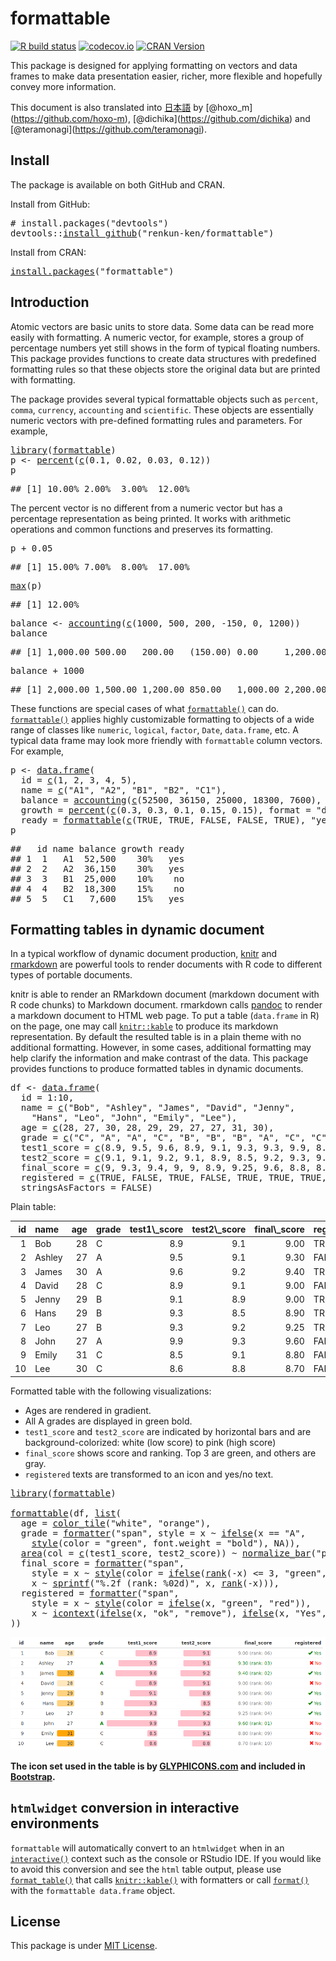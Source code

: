<!-- README.md is generated from README.Rmd on GitHub Actions: do not edit by hand -->

# formattable

<!-- badges: start -->

[![R build status](https://github.com/renkun-ken/formattable/workflows/rcc/badge.svg)](https://github.com/renkun-ken/formattable/actions) [![codecov.io](https://codecov.io/github/renkun-ken/formattable/coverage.svg?branch=master)](https://codecov.io/github/renkun-ken/formattable?branch=master) [![CRAN Version](https://www.r-pkg.org/badges/version/formattable)](https://cran.r-project.org/package=formattable)

<!-- badges: end -->

This package is designed for applying formatting on vectors and data frames to make data presentation easier, richer, more flexible and hopefully convey more information.

This document is also translated into [日本語](https://github.com/renkun-ken/formattable/blob/master/README.ja.md) by \[@hoxo\_m\](<https://github.com/hoxo-m>), \[@dichika\](<https://github.com/dichika>) and \[@teramonagi\](<https://github.com/teramonagi>).

## Install

The package is available on both GitHub and CRAN.

Install from GitHub:

<pre class='chroma'>
<span class='c'># install.packages("devtools")</span>
<span class='nf'>devtools</span><span class='nf'>::</span><span class='nf'><a href='https://devtools.r-lib.org//reference/remote-reexports.html'>install_github</a></span><span class='o'>(</span><span class='s'>"renkun-ken/formattable"</span><span class='o'>)</span></pre>

Install from CRAN:

<pre class='chroma'>
<span class='nf'><a href='https://rdrr.io/r/utils/install.packages.html'>install.packages</a></span><span class='o'>(</span><span class='s'>"formattable"</span><span class='o'>)</span></pre>

## Introduction

Atomic vectors are basic units to store data. Some data can be read more easily with formatting. A numeric vector, for example, stores a group of percentage numbers yet still shows in the form of typical floating numbers. This package provides functions to create data structures with predefined formatting rules so that these objects store the original data but are printed with formatting.

The package provides several typical formattable objects such as `percent`, `comma`, `currency`, `accounting` and `scientific`. These objects are essentially numeric vectors with pre-defined formatting rules and parameters. For example,

<pre class='chroma'>
<span class='kr'><a href='https://rdrr.io/r/base/library.html'>library</a></span><span class='o'>(</span><span class='nv'><a href='https://renkun-ken.github.io/formattable/'>formattable</a></span><span class='o'>)</span>
<span class='nv'>p</span> <span class='o'>&lt;-</span> <span class='nf'><a href='https://renkun-ken.github.io/formattable/reference/percent.html'>percent</a></span><span class='o'>(</span><span class='nf'><a href='https://rdrr.io/r/base/c.html'>c</a></span><span class='o'>(</span><span class='m'>0.1</span>, <span class='m'>0.02</span>, <span class='m'>0.03</span>, <span class='m'>0.12</span><span class='o'>)</span><span class='o'>)</span>
<span class='nv'>p</span></pre>
<pre class='chroma'>
<span class='c'>## [1] 10.00% 2.00%  3.00%  12.00%</span></pre>

The percent vector is no different from a numeric vector but has a percentage representation as being printed. It works with arithmetic operations and common functions and preserves its formatting.

<pre class='chroma'>
<span class='nv'>p</span> <span class='o'>+</span> <span class='m'>0.05</span></pre>
<pre class='chroma'>
<span class='c'>## [1] 15.00% 7.00%  8.00%  17.00%</span></pre>
<pre class='chroma'>
<span class='nf'><a href='https://rdrr.io/r/base/Extremes.html'>max</a></span><span class='o'>(</span><span class='nv'>p</span><span class='o'>)</span></pre>
<pre class='chroma'>
<span class='c'>## [1] 12.00%</span></pre>
<pre class='chroma'>
<span class='nv'>balance</span> <span class='o'>&lt;-</span> <span class='nf'><a href='https://renkun-ken.github.io/formattable/reference/accounting.html'>accounting</a></span><span class='o'>(</span><span class='nf'><a href='https://rdrr.io/r/base/c.html'>c</a></span><span class='o'>(</span><span class='m'>1000</span>, <span class='m'>500</span>, <span class='m'>200</span>, <span class='o'>-</span><span class='m'>150</span>, <span class='m'>0</span>, <span class='m'>1200</span><span class='o'>)</span><span class='o'>)</span>
<span class='nv'>balance</span></pre>
<pre class='chroma'>
<span class='c'>## [1] 1,000.00 500.00   200.00   (150.00) 0.00     1,200.00</span></pre>
<pre class='chroma'>
<span class='nv'>balance</span> <span class='o'>+</span> <span class='m'>1000</span></pre>
<pre class='chroma'>
<span class='c'>## [1] 2,000.00 1,500.00 1,200.00 850.00   1,000.00 2,200.00</span></pre>

These functions are special cases of what [`formattable()`](https://renkun-ken.github.io/formattable/reference/formattable.html) can do. [`formattable()`](https://renkun-ken.github.io/formattable/reference/formattable.html) applies highly customizable formatting to objects of a wide range of classes like `numeric`, `logical`, `factor`, `Date`, `data.frame`, etc. A typical data frame may look more friendly with `formattable` column vectors. For example,

<pre class='chroma'>
<span class='nv'>p</span> <span class='o'>&lt;-</span> <span class='nf'><a href='https://rdrr.io/r/base/data.frame.html'>data.frame</a></span><span class='o'>(</span>
  id <span class='o'>=</span> <span class='nf'><a href='https://rdrr.io/r/base/c.html'>c</a></span><span class='o'>(</span><span class='m'>1</span>, <span class='m'>2</span>, <span class='m'>3</span>, <span class='m'>4</span>, <span class='m'>5</span><span class='o'>)</span>,
  name <span class='o'>=</span> <span class='nf'><a href='https://rdrr.io/r/base/c.html'>c</a></span><span class='o'>(</span><span class='s'>"A1"</span>, <span class='s'>"A2"</span>, <span class='s'>"B1"</span>, <span class='s'>"B2"</span>, <span class='s'>"C1"</span><span class='o'>)</span>,
  balance <span class='o'>=</span> <span class='nf'><a href='https://renkun-ken.github.io/formattable/reference/accounting.html'>accounting</a></span><span class='o'>(</span><span class='nf'><a href='https://rdrr.io/r/base/c.html'>c</a></span><span class='o'>(</span><span class='m'>52500</span>, <span class='m'>36150</span>, <span class='m'>25000</span>, <span class='m'>18300</span>, <span class='m'>7600</span><span class='o'>)</span>, format <span class='o'>=</span> <span class='s'>"d"</span><span class='o'>)</span>,
  growth <span class='o'>=</span> <span class='nf'><a href='https://renkun-ken.github.io/formattable/reference/percent.html'>percent</a></span><span class='o'>(</span><span class='nf'><a href='https://rdrr.io/r/base/c.html'>c</a></span><span class='o'>(</span><span class='m'>0.3</span>, <span class='m'>0.3</span>, <span class='m'>0.1</span>, <span class='m'>0.15</span>, <span class='m'>0.15</span><span class='o'>)</span>, format <span class='o'>=</span> <span class='s'>"d"</span><span class='o'>)</span>,
  ready <span class='o'>=</span> <span class='nf'><a href='https://renkun-ken.github.io/formattable/reference/formattable.html'>formattable</a></span><span class='o'>(</span><span class='nf'><a href='https://rdrr.io/r/base/c.html'>c</a></span><span class='o'>(</span><span class='kc'>TRUE</span>, <span class='kc'>TRUE</span>, <span class='kc'>FALSE</span>, <span class='kc'>FALSE</span>, <span class='kc'>TRUE</span><span class='o'>)</span>, <span class='s'>"yes"</span>, <span class='s'>"no"</span><span class='o'>)</span><span class='o'>)</span>
<span class='nv'>p</span></pre>
<pre class='chroma'>
<span class='c'>##   id name balance growth ready</span>
<span class='c'>## 1  1   A1  52,500    30%   yes</span>
<span class='c'>## 2  2   A2  36,150    30%   yes</span>
<span class='c'>## 3  3   B1  25,000    10%    no</span>
<span class='c'>## 4  4   B2  18,300    15%    no</span>
<span class='c'>## 5  5   C1   7,600    15%   yes</span></pre>

## Formatting tables in dynamic document

In a typical workflow of dynamic document production, [knitr](https://yihui.org/knitr/) and [rmarkdown](https://rmarkdown.rstudio.com/) are powerful tools to render documents with R code to different types of portable documents.

knitr is able to render an RMarkdown document (markdown document with R code chunks) to Markdown document. rmarkdown calls [pandoc](https://johnmacfarlane.net/pandoc) to render a markdown document to HTML web page. To put a table (`data.frame` in R) on the page, one may call [`knitr::kable`](https://rdrr.io/pkg/knitr/man/kable.html) to produce its markdown representation. By default the resulted table is in a plain theme with no additional formatting. However, in some cases, additional formatting may help clarify the information and make contrast of the data. This package provides functions to produce formatted tables in dynamic documents.

<pre class='chroma'>
<span class='nv'>df</span> <span class='o'>&lt;-</span> <span class='nf'><a href='https://rdrr.io/r/base/data.frame.html'>data.frame</a></span><span class='o'>(</span>
  id <span class='o'>=</span> <span class='m'>1</span><span class='o'>:</span><span class='m'>10</span>,
  name <span class='o'>=</span> <span class='nf'><a href='https://rdrr.io/r/base/c.html'>c</a></span><span class='o'>(</span><span class='s'>"Bob"</span>, <span class='s'>"Ashley"</span>, <span class='s'>"James"</span>, <span class='s'>"David"</span>, <span class='s'>"Jenny"</span>,
    <span class='s'>"Hans"</span>, <span class='s'>"Leo"</span>, <span class='s'>"John"</span>, <span class='s'>"Emily"</span>, <span class='s'>"Lee"</span><span class='o'>)</span>,
  age <span class='o'>=</span> <span class='nf'><a href='https://rdrr.io/r/base/c.html'>c</a></span><span class='o'>(</span><span class='m'>28</span>, <span class='m'>27</span>, <span class='m'>30</span>, <span class='m'>28</span>, <span class='m'>29</span>, <span class='m'>29</span>, <span class='m'>27</span>, <span class='m'>27</span>, <span class='m'>31</span>, <span class='m'>30</span><span class='o'>)</span>,
  grade <span class='o'>=</span> <span class='nf'><a href='https://rdrr.io/r/base/c.html'>c</a></span><span class='o'>(</span><span class='s'>"C"</span>, <span class='s'>"A"</span>, <span class='s'>"A"</span>, <span class='s'>"C"</span>, <span class='s'>"B"</span>, <span class='s'>"B"</span>, <span class='s'>"B"</span>, <span class='s'>"A"</span>, <span class='s'>"C"</span>, <span class='s'>"C"</span><span class='o'>)</span>,
  test1_score <span class='o'>=</span> <span class='nf'><a href='https://rdrr.io/r/base/c.html'>c</a></span><span class='o'>(</span><span class='m'>8.9</span>, <span class='m'>9.5</span>, <span class='m'>9.6</span>, <span class='m'>8.9</span>, <span class='m'>9.1</span>, <span class='m'>9.3</span>, <span class='m'>9.3</span>, <span class='m'>9.9</span>, <span class='m'>8.5</span>, <span class='m'>8.6</span><span class='o'>)</span>,
  test2_score <span class='o'>=</span> <span class='nf'><a href='https://rdrr.io/r/base/c.html'>c</a></span><span class='o'>(</span><span class='m'>9.1</span>, <span class='m'>9.1</span>, <span class='m'>9.2</span>, <span class='m'>9.1</span>, <span class='m'>8.9</span>, <span class='m'>8.5</span>, <span class='m'>9.2</span>, <span class='m'>9.3</span>, <span class='m'>9.1</span>, <span class='m'>8.8</span><span class='o'>)</span>,
  final_score <span class='o'>=</span> <span class='nf'><a href='https://rdrr.io/r/base/c.html'>c</a></span><span class='o'>(</span><span class='m'>9</span>, <span class='m'>9.3</span>, <span class='m'>9.4</span>, <span class='m'>9</span>, <span class='m'>9</span>, <span class='m'>8.9</span>, <span class='m'>9.25</span>, <span class='m'>9.6</span>, <span class='m'>8.8</span>, <span class='m'>8.7</span><span class='o'>)</span>,
  registered <span class='o'>=</span> <span class='nf'><a href='https://rdrr.io/r/base/c.html'>c</a></span><span class='o'>(</span><span class='kc'>TRUE</span>, <span class='kc'>FALSE</span>, <span class='kc'>TRUE</span>, <span class='kc'>FALSE</span>, <span class='kc'>TRUE</span>, <span class='kc'>TRUE</span>, <span class='kc'>TRUE</span>, <span class='kc'>FALSE</span>, <span class='kc'>FALSE</span>, <span class='kc'>FALSE</span><span class='o'>)</span>,
  stringsAsFactors <span class='o'>=</span> <span class='kc'>FALSE</span><span class='o'>)</span></pre>

Plain table:

<table>
<thead>
<tr>
<th style="text-align:right;">
id
</th>
<th style="text-align:left;">
name
</th>
<th style="text-align:right;">
age
</th>
<th style="text-align:left;">
grade
</th>
<th style="text-align:right;">
test1\_score
</th>
<th style="text-align:right;">
test2\_score
</th>
<th style="text-align:right;">
final\_score
</th>
<th style="text-align:left;">
registered
</th>
</tr>
</thead>
<tbody>
<tr>
<td style="text-align:right;">
1
</td>
<td style="text-align:left;">
Bob
</td>
<td style="text-align:right;">
28
</td>
<td style="text-align:left;">
C
</td>
<td style="text-align:right;">
8.9
</td>
<td style="text-align:right;">
9.1
</td>
<td style="text-align:right;">
9.00
</td>
<td style="text-align:left;">
TRUE
</td>
</tr>
<tr>
<td style="text-align:right;">
2
</td>
<td style="text-align:left;">
Ashley
</td>
<td style="text-align:right;">
27
</td>
<td style="text-align:left;">
A
</td>
<td style="text-align:right;">
9.5
</td>
<td style="text-align:right;">
9.1
</td>
<td style="text-align:right;">
9.30
</td>
<td style="text-align:left;">
FALSE
</td>
</tr>
<tr>
<td style="text-align:right;">
3
</td>
<td style="text-align:left;">
James
</td>
<td style="text-align:right;">
30
</td>
<td style="text-align:left;">
A
</td>
<td style="text-align:right;">
9.6
</td>
<td style="text-align:right;">
9.2
</td>
<td style="text-align:right;">
9.40
</td>
<td style="text-align:left;">
TRUE
</td>
</tr>
<tr>
<td style="text-align:right;">
4
</td>
<td style="text-align:left;">
David
</td>
<td style="text-align:right;">
28
</td>
<td style="text-align:left;">
C
</td>
<td style="text-align:right;">
8.9
</td>
<td style="text-align:right;">
9.1
</td>
<td style="text-align:right;">
9.00
</td>
<td style="text-align:left;">
FALSE
</td>
</tr>
<tr>
<td style="text-align:right;">
5
</td>
<td style="text-align:left;">
Jenny
</td>
<td style="text-align:right;">
29
</td>
<td style="text-align:left;">
B
</td>
<td style="text-align:right;">
9.1
</td>
<td style="text-align:right;">
8.9
</td>
<td style="text-align:right;">
9.00
</td>
<td style="text-align:left;">
TRUE
</td>
</tr>
<tr>
<td style="text-align:right;">
6
</td>
<td style="text-align:left;">
Hans
</td>
<td style="text-align:right;">
29
</td>
<td style="text-align:left;">
B
</td>
<td style="text-align:right;">
9.3
</td>
<td style="text-align:right;">
8.5
</td>
<td style="text-align:right;">
8.90
</td>
<td style="text-align:left;">
TRUE
</td>
</tr>
<tr>
<td style="text-align:right;">
7
</td>
<td style="text-align:left;">
Leo
</td>
<td style="text-align:right;">
27
</td>
<td style="text-align:left;">
B
</td>
<td style="text-align:right;">
9.3
</td>
<td style="text-align:right;">
9.2
</td>
<td style="text-align:right;">
9.25
</td>
<td style="text-align:left;">
TRUE
</td>
</tr>
<tr>
<td style="text-align:right;">
8
</td>
<td style="text-align:left;">
John
</td>
<td style="text-align:right;">
27
</td>
<td style="text-align:left;">
A
</td>
<td style="text-align:right;">
9.9
</td>
<td style="text-align:right;">
9.3
</td>
<td style="text-align:right;">
9.60
</td>
<td style="text-align:left;">
FALSE
</td>
</tr>
<tr>
<td style="text-align:right;">
9
</td>
<td style="text-align:left;">
Emily
</td>
<td style="text-align:right;">
31
</td>
<td style="text-align:left;">
C
</td>
<td style="text-align:right;">
8.5
</td>
<td style="text-align:right;">
9.1
</td>
<td style="text-align:right;">
8.80
</td>
<td style="text-align:left;">
FALSE
</td>
</tr>
<tr>
<td style="text-align:right;">
10
</td>
<td style="text-align:left;">
Lee
</td>
<td style="text-align:right;">
30
</td>
<td style="text-align:left;">
C
</td>
<td style="text-align:right;">
8.6
</td>
<td style="text-align:right;">
8.8
</td>
<td style="text-align:right;">
8.70
</td>
<td style="text-align:left;">
FALSE
</td>
</tr>
</tbody>
</table>

Formatted table with the following visualizations:

-   Ages are rendered in gradient.
-   All A grades are displayed in green bold.
-   `test1_score` and `test2_score` are indicated by horizontal bars and are background-colorized: white (low score) to pink (high score)
-   `final_score` shows score and ranking. Top 3 are green, and others are gray.
-   `registered` texts are transformed to an icon and yes/no text.

<pre class='chroma'>
<span class='kr'><a href='https://rdrr.io/r/base/library.html'>library</a></span><span class='o'>(</span><span class='nv'><a href='https://renkun-ken.github.io/formattable/'>formattable</a></span><span class='o'>)</span>

<span class='nf'><a href='https://renkun-ken.github.io/formattable/reference/formattable.html'>formattable</a></span><span class='o'>(</span><span class='nv'>df</span>, <span class='nf'><a href='https://rdrr.io/r/base/list.html'>list</a></span><span class='o'>(</span>
  age <span class='o'>=</span> <span class='nf'><a href='https://renkun-ken.github.io/formattable/reference/color_tile.html'>color_tile</a></span><span class='o'>(</span><span class='s'>"white"</span>, <span class='s'>"orange"</span><span class='o'>)</span>,
  grade <span class='o'>=</span> <span class='nf'><a href='https://renkun-ken.github.io/formattable/reference/formatter.html'>formatter</a></span><span class='o'>(</span><span class='s'>"span"</span>, style <span class='o'>=</span> <span class='nv'>x</span> <span class='o'>~</span> <span class='nf'><a href='https://rdrr.io/r/base/ifelse.html'>ifelse</a></span><span class='o'>(</span><span class='nv'>x</span> <span class='o'>==</span> <span class='s'>"A"</span>,
    <span class='nf'><a href='https://renkun-ken.github.io/formattable/reference/style.html'>style</a></span><span class='o'>(</span>color <span class='o'>=</span> <span class='s'>"green"</span>, font.weight <span class='o'>=</span> <span class='s'>"bold"</span><span class='o'>)</span>, <span class='kc'>NA</span><span class='o'>)</span><span class='o'>)</span>,
  <span class='nf'><a href='https://renkun-ken.github.io/formattable/reference/area.html'>area</a></span><span class='o'>(</span>col <span class='o'>=</span> <span class='nf'><a href='https://rdrr.io/r/base/c.html'>c</a></span><span class='o'>(</span><span class='nv'>test1_score</span>, <span class='nv'>test2_score</span><span class='o'>)</span><span class='o'>)</span> <span class='o'>~</span> <span class='nf'><a href='https://renkun-ken.github.io/formattable/reference/normalize_bar.html'>normalize_bar</a></span><span class='o'>(</span><span class='s'>"pink"</span>, <span class='m'>0.2</span><span class='o'>)</span>,
  final_score <span class='o'>=</span> <span class='nf'><a href='https://renkun-ken.github.io/formattable/reference/formatter.html'>formatter</a></span><span class='o'>(</span><span class='s'>"span"</span>,
    style <span class='o'>=</span> <span class='nv'>x</span> <span class='o'>~</span> <span class='nf'><a href='https://renkun-ken.github.io/formattable/reference/style.html'>style</a></span><span class='o'>(</span>color <span class='o'>=</span> <span class='nf'><a href='https://rdrr.io/r/base/ifelse.html'>ifelse</a></span><span class='o'>(</span><span class='nf'><a href='https://rdrr.io/r/base/rank.html'>rank</a></span><span class='o'>(</span><span class='o'>-</span><span class='nv'>x</span><span class='o'>)</span> <span class='o'>&lt;=</span> <span class='m'>3</span>, <span class='s'>"green"</span>, <span class='s'>"gray"</span><span class='o'>)</span><span class='o'>)</span>,
    <span class='nv'>x</span> <span class='o'>~</span> <span class='nf'><a href='https://rdrr.io/r/base/sprintf.html'>sprintf</a></span><span class='o'>(</span><span class='s'>"%.2f (rank: %02d)"</span>, <span class='nv'>x</span>, <span class='nf'><a href='https://rdrr.io/r/base/rank.html'>rank</a></span><span class='o'>(</span><span class='o'>-</span><span class='nv'>x</span><span class='o'>)</span><span class='o'>)</span><span class='o'>)</span>,
  registered <span class='o'>=</span> <span class='nf'><a href='https://renkun-ken.github.io/formattable/reference/formatter.html'>formatter</a></span><span class='o'>(</span><span class='s'>"span"</span>,
    style <span class='o'>=</span> <span class='nv'>x</span> <span class='o'>~</span> <span class='nf'><a href='https://renkun-ken.github.io/formattable/reference/style.html'>style</a></span><span class='o'>(</span>color <span class='o'>=</span> <span class='nf'><a href='https://rdrr.io/r/base/ifelse.html'>ifelse</a></span><span class='o'>(</span><span class='nv'>x</span>, <span class='s'>"green"</span>, <span class='s'>"red"</span><span class='o'>)</span><span class='o'>)</span>,
    <span class='nv'>x</span> <span class='o'>~</span> <span class='nf'><a href='https://renkun-ken.github.io/formattable/reference/icontext.html'>icontext</a></span><span class='o'>(</span><span class='nf'><a href='https://rdrr.io/r/base/ifelse.html'>ifelse</a></span><span class='o'>(</span><span class='nv'>x</span>, <span class='s'>"ok"</span>, <span class='s'>"remove"</span><span class='o'>)</span>, <span class='nf'><a href='https://rdrr.io/r/base/ifelse.html'>ifelse</a></span><span class='o'>(</span><span class='nv'>x</span>, <span class='s'>"Yes"</span>, <span class='s'>"No"</span><span class='o'>)</span><span class='o'>)</span><span class='o'>)</span>
<span class='o'>)</span><span class='o'>)</span></pre>

![formattable](formattable.png)

**The icon set used in the table is by [GLYPHICONS.com](https://GLYPHICONS.com) and included in [Bootstrap](https://getbootstrap.com/docs/3.4/components/#glyphicons).**

## `htmlwidget` conversion in interactive environments

`formattable` will automatically convert to an `htmlwidget` when in an [`interactive()`](https://rdrr.io/r/base/interactive.html) context such as the console or RStudio IDE. If you would like to avoid this conversion and see the `html` table output, please use [`format_table()`](https://renkun-ken.github.io/formattable/reference/format_table.html) that calls [`knitr::kable()`](https://rdrr.io/pkg/knitr/man/kable.html) with formatters or call [`format()`](https://rdrr.io/r/base/format.html) with the `formattable data.frame` object.

## License

This package is under [MIT License](https://opensource.org/licenses/MIT).
